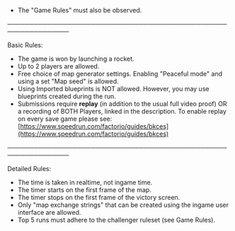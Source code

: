 - The "Game Rules" must also be observed.

────────────────────────────────────────────────────────────────

Basic Rules:

- The game is won by launching a rocket.
- Up to 2 players are allowed.
- Free choice of map generator settings. Enabling "Peaceful mode" and using a set "Map seed" is allowed.
- Using Imported blueprints is NOT allowed. However, you may use blueprints created during the run.
- Submissions require **replay** (in addition to the usual full video proof) OR a recording of BOTH Players, linked in the description. To enable replay on every save game please see: [https://www.speedrun.com/factorio/guides/bkces](https://www.speedrun.com/factorio/guides/bkces)

────────────────────────────────────────────────────────────────

Detailed Rules:

- The time is taken in realtime, not ingame time.
- The timer starts on the first frame of the map.
- The timer stops on the first frame of the victory screen.
- Only "map exchange strings" that can be created using the ingame user interface are allowed.
- Top 5 runs must adhere to the challenger ruleset (see Game Rules).